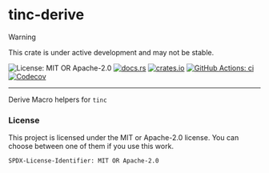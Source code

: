 <!-- cargo-sync-rdme title [[ -->
# tinc-derive
<!-- cargo-sync-rdme ]] -->

> [!WARNING]  
> This crate is under active development and may not be stable.

<!-- cargo-sync-rdme badge [[ -->
![License: MIT OR Apache-2.0](https://img.shields.io/crates/l/tinc-derive.svg?style=flat-square)
[![docs.rs](https://img.shields.io/docsrs/tinc-derive.svg?logo=docs.rs&style=flat-square)](https://docs.rs/tinc-derive)
[![crates.io](https://img.shields.io/crates/v/tinc-derive.svg?logo=rust&style=flat-square)](https://crates.io/crates/tinc-derive)
[![GitHub Actions: ci](https://img.shields.io/github/actions/workflow/status/scufflecloud/scuffle/ci.yaml.svg?label=ci&logo=github&style=flat-square)](https://github.com/scufflecloud/scuffle/actions/workflows/ci.yaml)
[![Codecov](https://img.shields.io/codecov/c/github/scufflecloud/scuffle.svg?label=codecov&logo=codecov&style=flat-square)](https://codecov.io/gh/scufflecloud/scuffle)
<!-- cargo-sync-rdme ]] -->

---

<!-- cargo-sync-rdme rustdoc [[ -->
Derive Macro helpers for `tinc`

### License

This project is licensed under the MIT or Apache-2.0 license.
You can choose between one of them if you use this work.

`SPDX-License-Identifier: MIT OR Apache-2.0`
<!-- cargo-sync-rdme ]] -->
